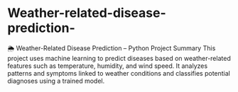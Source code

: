 # Weather-related-disease-prediction-
🌦️ Weather-Related Disease Prediction – Python Project Summary
This project uses machine learning to predict diseases based on weather-related features such as temperature, humidity, and wind speed. It analyzes patterns and symptoms linked to weather conditions and classifies potential diagnoses using a trained model.

